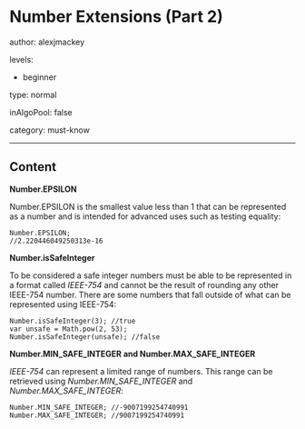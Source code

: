 # Number Extensions (Part 2)
author: alexjmackey

levels:

  - beginner

type: normal

inAlgoPool: false

category: must-know

---
## Content

**Number.EPSILON**

Number.EPSILON is the smallest value less than 1 that can be represented as a number and is intended for advanced uses such as testing equality:

```
Number.EPSILON;
//2.220446049250313e-16
```

**Number.isSafeInteger**

To be considered a safe integer numbers must be able to be represented in a format called *IEEE-754* and cannot be the result of rounding any other IEEE-754 number. There are some numbers that fall outside of what can be represented using IEEE-754:

```
Number.isSafeInteger(3); //true
var unsafe = Math.pow(2, 53);
Number.isSafeInteger(unsafe); //false
```

**Number.MIN_SAFE_INTEGER and Number.MAX_SAFE_INTEGER**

*IEEE-754* can represent a limited range of numbers. This range can be retrieved using *Number.MIN_SAFE_INTEGER* and *Number.MAX_SAFE_INTEGER*:

```
Number.MIN_SAFE_INTEGER; //-9007199254740991
Number.MAX_SAFE_INTEGER; //9007199254740991
```
